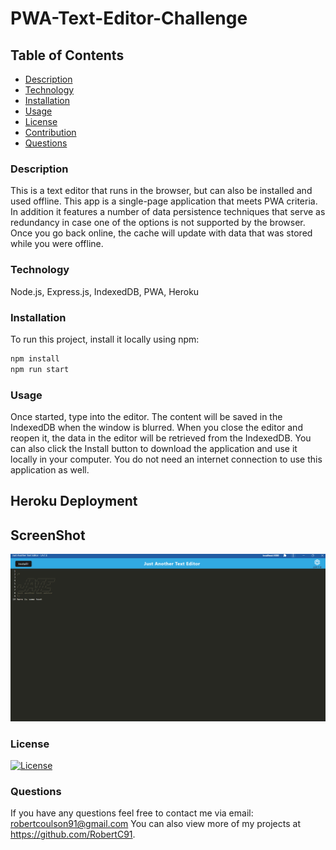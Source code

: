 # PWA-Text-Editor-Challenge

## Table of Contents
- [Description](#description)
- [Technology](#technology)
- [Installation](#installation)
- [Usage](#usage)
- [License](#license)
- [Contribution](#contribution)
- [Questions](#questions)

### Description
This is a text editor that runs in the browser, but can also be installed and used offline. This app is a single-page application that meets PWA criteria. In addition it features a number of data persistence techniques that serve as redundancy in case one of the options is not supported by the browser. Once you go back online, the cache will update with data that was stored while you were offline.

### Technology

Node.js, Express.js, IndexedDB, PWA, Heroku

### Installation
To run this project, install it locally using npm:
```sh
npm install
npm run start
```
### Usage
Once started, type into the editor. The content will be saved in the IndexedDB when the window is blurred. When you close the editor and reopen it, the data in the editor will be retrieved from the IndexedDB. You can also click the Install button to download the application and use it locally in your computer. You do not need an internet connection to use this application as well.

## Heroku Deployment


## ScreenShot

![Alt text](<Assets/JATE challenge.png>)

### License

[![License](https://img.shields.io/badge/License-MIT-blue.svg)](LICENSE)

### Questions

If you have any questions feel free to contact me via email: robertcoulson91@gmail.com 
You can also view more of my projects at https://github.com/RobertC91.